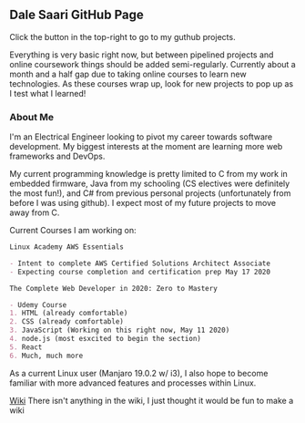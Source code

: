## Dale Saari GitHub Page

Click the button in the top-right to go to my guthub projects.

Everything is very basic right now, but between pipelined projects and online coursework things should be added semi-regularly. Currently about a month and a half gap due to taking online courses to learn new technologies. As these courses wrap up, look for new projects to pop up as I test what I learned!

### About Me

I'm an Electrical Engineer looking to pivot my career towards software development. My biggest interests at the moment are learning more web frameworks and DevOps.

My current programming knowledge is pretty limited to C from my work in embedded firmware, Java from my schooling (CS electives were definitely the most fun!), and C# from previous personal projects (unfortunately from before I was using github). I expect most of my future projects to move away from C.

Current Courses I am working on:

```markdown
Linux Academy AWS Essentials

- Intent to complete AWS Certified Solutions Architect Associate
- Expecting course completion and certification prep May 17 2020

The Complete Web Developer in 2020: Zero to Mastery

- Udemy Course
1. HTML (already comfortable)
2. CSS (already comfortable)
3. JavaScript (Working on this right now, May 11 2020)
4. node.js (most esxcited to begin the section)
5. React
6. Much, much more

```

As a current Linux user (Manjaro 19.0.2 w/ i3), I also hope to become familiar with more advanced features and processes within Linux.

[Wiki](https://github.com/dalesaari/dalesaari.github.io/wiki)
There isn't anything in the wiki, I just thought it would be fun to make a wiki
